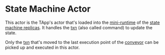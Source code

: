 # State Machine Actor
This actor is the TApp's actor that's loaded into the [mini-runtime](mini-runtime.md) of the [state machine replicas](state_machine_replica.md). It handles the [txn](txn.md) (also called command) to update the state. 

Only the [txn](txn.md) that's moved to the last execution point of the [conveyor](conveyor.md) can be picked up and executed in this actor.
